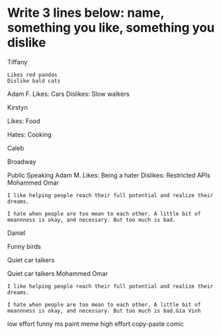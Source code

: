 # Write 3 lines below: name, something you like, something you dislike
Tiffany

    Likes red pandas
    Dislike bald cats
Adam F.
Likes: Cars
Dislikes: Slow walkers

Kirstyn

Likes: Food

Hates: Cooking

Caleb

Broadway

Public Speaking
Adam M.
Likes: Being a hater
Dislikes: Restricted APIs
Mohammed Omar

    I like helping people reach their full potential and realize their dreams.
    
    I hate when people are too mean to each other. A little bit of meannness is okay, and necessary. But too much is bad.
Daniel

Funny birds

Quiet car talkers

Quiet car talkers
Mohammed Omar

    I like helping people reach their full potential and realize their dreams.
    
    I hate when people are too mean to each other. A little bit of meannness is okay, and necessary. But too much is bad.Gia Vinh
low effort funny ms paint meme
high effort copy-paste comic
